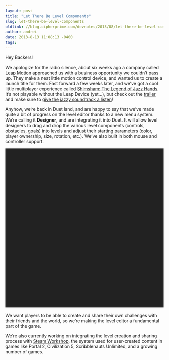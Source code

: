 ```yaml
---
layout: post
title: "Let There Be Level Components"
slug: let-there-be-level-components
oldlink: //blog.cipherprime.com/devnotes/2013/08/let-there-be-level-components
author: andrei
date: 2013-8-13 11:08:13 -0400
tags: 
---
```


Hey Backers!

We apologize for the radio silence, about six weeks ago a company called [Leap Motion](https://www.leapmotion.com/) approached us with a business opportunity we couldn’t pass up. They make a neat little motion control device, and wanted us to create a launch title for them. Fast forward a few weeks later, and we’ve got a cool little multiplayer experience called [Shimsham: The Legend of Jazz Hands](http://cipherprime.com/games/shimsham). It’s not playable without the Leap Device (yet…), but check out the [trailer](http://www.youtube.com/watch?v=JPkzGyKgJts) and make sure to [give the jazzy soundtrack a listen](http://music.cipherprime.com/album/shimsham-ost)!

Anyhow, we’re back in Duet land, and are happy to say that we’ve made quite a bit of progress on the level editor thanks to a new menu system. We’re calling it **Designer**, and are integrating it into Duet. It will allow level designers to drag and drop the various level components (controls, obstacles, goals) into levels and adjust their starting parameters (color, player ownership, size, rotation, etc.). We’ve also built in both mouse and controller support.

[![Duet Designer Preview](/img/blog/duetDesigner1.gif)](/img/blog/duetDesigner1.gif)

We want players to be able to create and share their own challenges with their friends and the world, so we’re making the level editor a fundamental part of the game.

We’re also currently working on integrating the level creation and sharing process with [Steam Workshop](http://steamcommunity.com/workshop/), the system used for user-created content in games like Portal 2, Civilization 5, Scribblenauts Unlimited, and a growing number of games.
